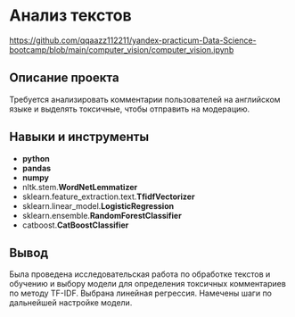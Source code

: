# Анализ текстов

https://github.com/qqaazz112211/yandex-practicum-Data-Science-bootcamp/blob/main/computer_vision/computer_vision.ipynb

## Описание проекта

Требуется анализировать комментарии пользователей на английском языке и выделять токсичные, чтобы отправить на модерацию.



## Навыки и инструменты

- **python**
- **pandas**
- **numpy**
- nltk.stem.**WordNetLemmatizer**
- sklearn.feature_extraction.text.**TfidfVectorizer**
- sklearn.linear_model.**LogisticRegression**
- sklearn.ensemble.**RandomForestClassifier**
- catboost.**CatBoostClassifier**



## Вывод

Была проведена исследовательская работа по обработке текстов и обучению и выбору модели для определения токсичных комментариев по методу TF-IDF. Выбрана линейная регрессия. Намечены шаги по дальнейшей настройке модели.
